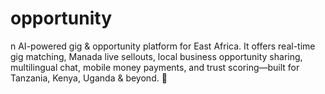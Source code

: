 # opportunity
n AI-powered gig &amp; opportunity platform for East Africa. It offers real-time gig matching, Manada live sellouts, local business opportunity sharing, multilingual chat, mobile money payments, and trust scoring—built for Tanzania, Kenya, Uganda &amp; beyond. 🚀
